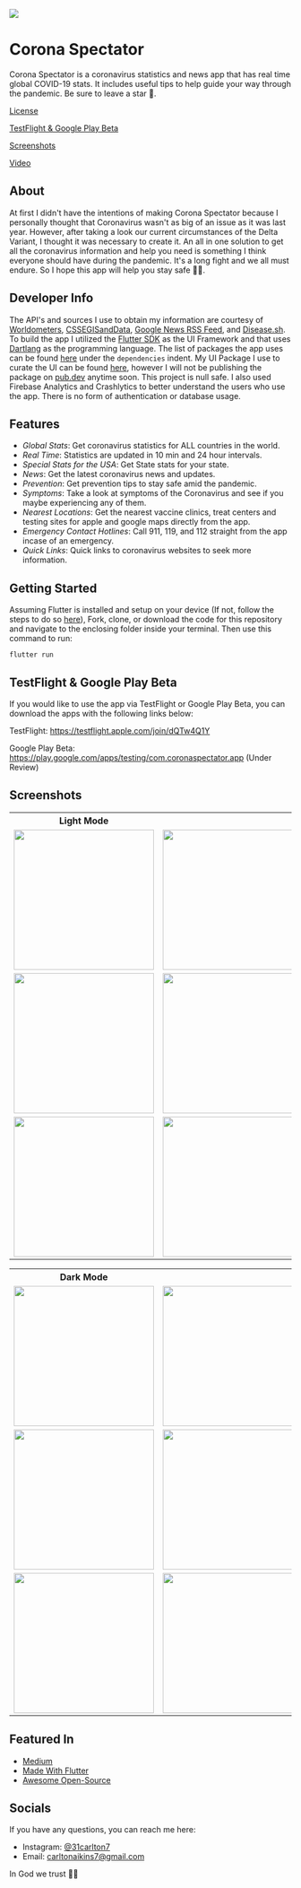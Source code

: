 <img src="https://github.com/31Carlton7/corona_spectator/blob/master/assets/images/banner.png"> </img>

# Corona Spectator

Corona Spectator is a coronavirus statistics and news app that has real time global COVID-19 stats. It includes useful tips to help guide your way through the pandemic. Be sure to leave a star 🌟.

[License](https://github.com/31Carlton7/corona_spectator/blob/master/LICENSE)

[TestFlight & Google Play Beta](#testflight--google-play-beta)

[Screenshots](#screenshots)

[Video](https://streamable.com/ucf84s)

## About

At first I didn't have the intentions of making Corona Spectator because I personally thought that Coronavirus wasn't as big of an issue as it was last year. However, after taking a look our current circumstances of the Delta Variant, I thought it was necessary to create it. An all in one solution to get all the coronavirus information and help you need is something I think everyone should have during the pandemic. It's a long fight and we all must endure. So I hope this app will help you stay safe 🙏🏾.

## Developer Info

The API's and sources I use to obtain my information are courtesy of [Worldometers](https://www.worldometers.info/coronavirus/), [CSSEGISandData](https://github.com/CSSEGISandData/COVID-19), [Google News RSS Feed](https://news.google.com/rss?hl=en-US&gl=US&ceid=US:en), and [Disease.sh](https://disease.sh/).
To build the app I utilized the [Flutter SDK](https://flutter.dev) as the UI Framework and that uses [Dartlang](https://dart.dev) as the programming language. The list of packages the app uses can be found [here](https://github.com/31Carlton7/corona_spectator/blob/master/pubspec.yaml) under the `dependencies` indent. My UI Package I use to curate the UI can be found [here](https://github.com/31Carlton7/canton_design_system), however I will not be publishing the package on [pub.dev](pub.dev) anytime soon. This project is null safe. I also used Firebase Analytics and Crashlytics to better understand the users who use the app. There is no form of authentication or database usage.

## Features

- _Global Stats_: Get coronavirus statistics for ALL countries in the world.
- _Real Time_: Statistics are updated in 10 min and 24 hour intervals.
- _Special Stats for the USA_: Get State stats for your state.
- _News_: Get the latest coronavirus news and updates.
- _Prevention_: Get prevention tips to stay safe amid the pandemic.
- _Symptoms_: Take a look at symptoms of the Coronavirus and see if you maybe experiencing any of them.
- _Nearest Locations_: Get the nearest vaccine clinics, treat centers and testing sites for apple and google maps directly from the app.
- _Emergency Contact Hotlines_: Call 911, 119, and 112 straight from the app incase of an emergency.
- _Quick Links_: Quick links to coronavirus websites to seek more information.

## Getting Started

Assuming Flutter is installed and setup on your device (If not, follow the steps to do so [here](https://flutter.dev/docs/get-started/install)), Fork, clone, or download the code for this repository and navigate to the enclosing folder inside your terminal. Then use this command to run:

```
flutter run
```

## TestFlight & Google Play Beta

If you would like to use the app via TestFlight or Google Play Beta, you can download the apps with the following links below:

TestFlight: https://testflight.apple.com/join/dQTw4Q1Y

Google Play Beta: https://play.google.com/apps/testing/com.coronaspectator.app (Under Review)

## Screenshots

<table> 
  <th>Light Mode</th>
  <tr>
    <td> 
      <img width="250" src="https://github.com/31Carlton7/corona_spectator/blob/master/screenshots/light_mode/screenshot_1.png"> </img>
    </td>
    <td>
      <img width="250" src="https://github.com/31Carlton7/corona_spectator/blob/master/screenshots/light_mode/screenshot_2.png"> 
  </img> 
    </td>
    <td> 
        <img width="250" src="https://github.com/31Carlton7/corona_spectator/blob/master/screenshots/light_mode/screenshot_3.png"> 
  </img>
    </td>
  </tr>
  
  <tr>
     <td>
       <img width="250" src="https://github.com/31Carlton7/corona_spectator/blob/master/screenshots/light_mode/screenshot_4.png"> 
  </img>
    </td>
    <td>
      <img width="250" src="https://github.com/31Carlton7/corona_spectator/blob/master/screenshots/light_mode/screenshot_5.png">
    </td>
    <td> 
      <img width="250" src="https://github.com/31Carlton7/corona_spectator/blob/master/screenshots/light_mode/screenshot_6.png">
    </td>
  </tr>
  
   <tr>
    <td> 
      <img width="250" src="https://github.com/31Carlton7/corona_spectator/blob/master/screenshots/light_mode/screenshot_7.png"> </img>
    </td>
    <td>
      <img width="250" src="https://github.com/31Carlton7/corona_spectator/blob/master/screenshots/light_mode/screenshot_8.png"> 
  </img> 
    </td>
    <td> 
        <img width="250" src="https://github.com/31Carlton7/corona_spectator/blob/master/screenshots/light_mode/screenshot_9.png"> 
  </img>
    </td>
  </tr>
  
</table>

<table> 
  <th>Dark Mode</th>
  <tr>
    <td> 
      <img width="250" src="https://github.com/31Carlton7/corona_spectator/blob/master/screenshots/dark_mode/screenshot_1.png"> </img>
    </td>
    <td>
      <img width="250" src="https://github.com/31Carlton7/corona_spectator/blob/master/screenshots/dark_mode/screenshot_2.png"> 
  </img> 
    </td>
    <td> 
        <img width="250" src="https://github.com/31Carlton7/corona_spectator/blob/master/screenshots/dark_mode/screenshot_3.png"> 
  </img>
    </td>
  </tr>
  
  <tr>
     <td>
       <img width="250" src="https://github.com/31Carlton7/corona_spectator/blob/master/screenshots/dark_mode/screenshot_4.png"> 
  </img>
    </td>
    <td>
      <img width="250" src="https://github.com/31Carlton7/corona_spectator/blob/master/screenshots/dark_mode/screenshot_5.png">
    </td>
    <td> 
      <img width="250" src="https://github.com/31Carlton7/corona_spectator/blob/master/screenshots/dark_mode/screenshot_6.png">
    </td>
  </tr>
  
   <tr>
    <td> 
      <img width="250" src="https://github.com/31Carlton7/corona_spectator/blob/master/screenshots/dark_mode/screenshot_7.png"> </img>
    </td>
    <td>
      <img width="250" src="https://github.com/31Carlton7/corona_spectator/blob/master/screenshots/dark_mode/screenshot_8.png"> 
  </img> 
    </td>
    <td> 
        <img width="250" src="https://github.com/31Carlton7/corona_spectator/blob/master/screenshots/dark_mode/screenshot_9.png"> 
  </img>
    </td>
  </tr>
  
</table>

## Featured In

- [Medium](https://medium.com/flutterforce/flutterforce-week-142-b42a881dda5c)
- [Made With Flutter](https://madewithflutter.net/corona-spectator/)
- [Awesome Open-Source](https://awesomeopensource.com/project/31Carlton7/corona_spectator)

## Socials

If you have any questions, you can reach me here:

- Instagram: [@31carlton7](https://www.instagram.com/31carlton7/)
- Email: carltonaikins7@gmail.com

In God we trust 🙏🏾
